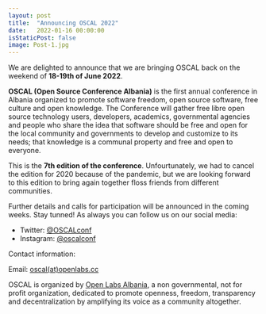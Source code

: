 ```yaml
---
layout: post
title:  "Announcing OSCAL 2022"
date:   2022-01-16 00:00:00
isStaticPost: false
image: Post-1.jpg
---
```


We are delighted to announce that we are bringing OSCAL back on the weekend of **18-19th of June 2022**.

**OSCAL (Open Source Conference Albania)** is the first annual conference in Albania organized to promote software freedom, open source software, free culture and open knowledge. The Conference will gather free libre open source technology users, developers, academics, governmental agencies and people who share the idea that software should be free and open for the local community and governments to develop and customize to its needs; that knowledge is a communal property and free and open to everyone.

This is the **7th edition of the conference**. Unfourtunately, we had to cancel the edition for 2020 because of the pandemic, but we are looking forward to this edition to bring again together floss friends from different communities.

Further details and calls for participation will be announced in the coming weeks. Stay tunned! As always you can follow us on our social media:  
* Twitter: [@OSCALconf](https://twitter.com/OSCALconf)  
* Instagram: [@oscalconf](https://www.instagram.com/oscalconf)

Contact information:

Email: [oscal(at)openlabs.cc](mailto:oscal(at)openlabs.cc)

OSCAL is organized by [Open Labs Albania](https://openlabs.cc/en/), a non governmental, not for profit organization, dedicated to promote openness, freedom, transparency and decentralization by amplifying its voice as a community altogether.
